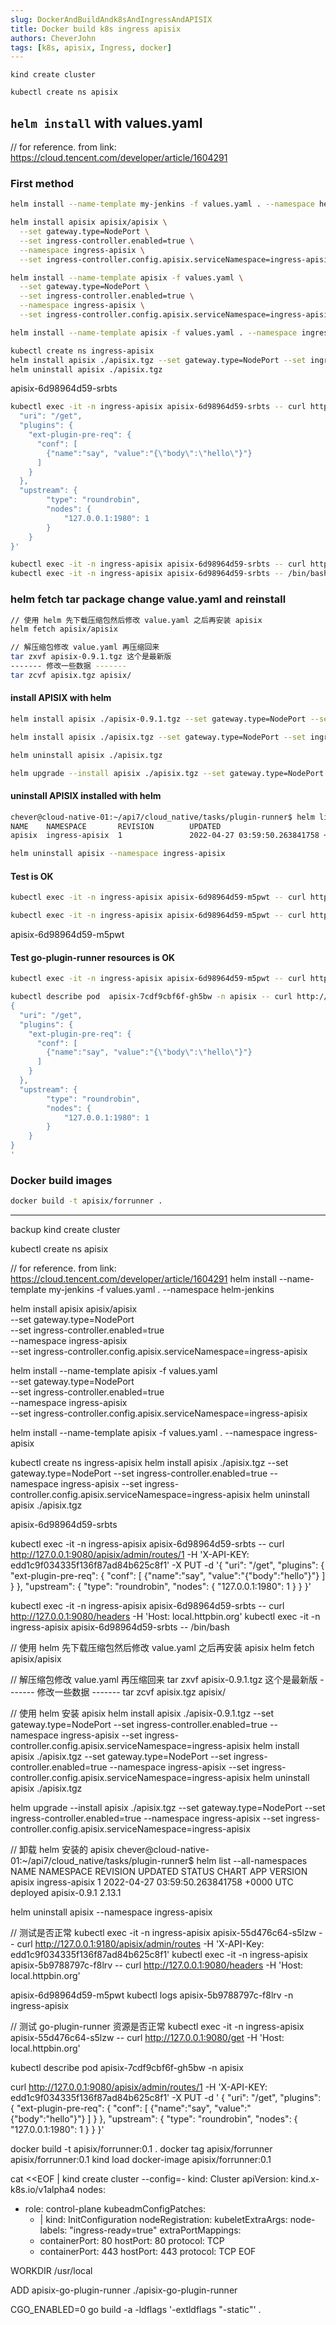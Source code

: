 ```yaml
---
slug: DockerAndBuildAndk8sAndIngressAndAPISIX
title: Docker build k8s ingress apisix
authors: CheverJohn
tags: [k8s, apisix, Ingress, docker]
---
```


<!--truncate-->
```
kind create cluster

kubectl create ns apisix
```

## `helm install` with values.yaml

// for reference. from link: https://cloud.tencent.com/developer/article/1604291

### First method

```sh
helm install --name-template my-jenkins -f values.yaml . --namespace helm-jenkins
```

```sh
helm install apisix apisix/apisix \
  --set gateway.type=NodePort \
  --set ingress-controller.enabled=true \
  --namespace ingress-apisix \
  --set ingress-controller.config.apisix.serviceNamespace=ingress-apisix
```

```sh
helm install --name-template apisix -f values.yaml \
  --set gateway.type=NodePort \
  --set ingress-controller.enabled=true \
  --namespace ingress-apisix \
  --set ingress-controller.config.apisix.serviceNamespace=ingress-apisix
```

```sh
helm install --name-template apisix -f values.yaml . --namespace ingress-apisix
```

```sh
kubectl create ns ingress-apisix
helm install apisix ./apisix.tgz --set gateway.type=NodePort --set ingress-controller.enabled=true --namespace ingress-apisix --set ingress-controller.config.apisix.serviceNamespace=ingress-apisix
helm uninstall apisix ./apisix.tgz
```


apisix-6d98964d59-srbts

```sh
kubectl exec -it -n ingress-apisix apisix-6d98964d59-srbts -- curl http://127.0.0.1:9080/apisix/admin/routes/1 -H 'X-API-KEY: edd1c9f034335f136f87ad84b625c8f1' -X PUT -d '{
  "uri": "/get",
  "plugins": {
    "ext-plugin-pre-req": {
      "conf": [
        {"name":"say", "value":"{\"body\":\"hello\"}"}
      ]
    }
  },
  "upstream": {
        "type": "roundrobin",
        "nodes": {
            "127.0.0.1:1980": 1
        }
    }
}'
```

```sh
kubectl exec -it -n ingress-apisix apisix-6d98964d59-srbts -- curl http://127.0.0.1:9080/headers -H 'Host: local.httpbin.org'
kubectl exec -it -n ingress-apisix apisix-6d98964d59-srbts -- /bin/bash
```

### helm fetch tar package change value.yaml and reinstall

```sh
// 使用 helm 先下载压缩包然后修改 value.yaml 之后再安装 apisix
helm fetch apisix/apisix
```

```sh
// 解压缩包修改 value.yaml 再压缩回来
tar zxvf apisix-0.9.1.tgz 这个是最新版
------- 修改一些数据 -------
tar zcvf apisix.tgz apisix/
```

#### install APISIX with helm

```sh
helm install apisix ./apisix-0.9.1.tgz --set gateway.type=NodePort --set ingress-controller.enabled=true --namespace ingress-apisix --set ingress-controller.config.apisix.serviceNamespace=ingress-apisix
```

```sh
helm install apisix ./apisix.tgz --set gateway.type=NodePort --set ingress-controller.enabled=true --namespace ingress-apisix --set ingress-controller.config.apisix.serviceNamespace=ingress-apisix
```

```sh
helm uninstall apisix ./apisix.tgz
```

```sh
helm upgrade --install apisix ./apisix.tgz --set gateway.type=NodePort --set ingress-controller.enabled=true --namespace ingress-apisix --set ingress-controller.config.apisix.serviceNamespace=ingress-apisix
```

#### uninstall APISIX installed with helm

```sh
chever@cloud-native-01:~/api7/cloud_native/tasks/plugin-runner$ helm list --all-namespaces
NAME    NAMESPACE       REVISION        UPDATED                                 STATUS          CHART           APP VERSION
apisix  ingress-apisix  1               2022-04-27 03:59:50.263841758 +0000 UTC deployed        apisix-0.9.1    2.13.1
```

```sh
helm uninstall apisix --namespace ingress-apisix
```

#### Test is OK

```sh
kubectl exec -it -n ingress-apisix apisix-6d98964d59-m5pwt -- curl http://127.0.0.1:9180/apisix/admin/routes -H 'X-API-Key: edd1c9f034335f136f87ad84b625c8f1'
```

```sh
kubectl exec -it -n ingress-apisix apisix-6d98964d59-m5pwt -- curl http://127.0.0.1:9080/headers -H 'Host: local.httpbin.org'
```

apisix-6d98964d59-m5pwt

#### Test go-plugin-runner resources is OK

```sh
kubectl exec -it -n ingress-apisix apisix-6d98964d59-m5pwt -- curl http://127.0.0.1:9080/get -H 'Host: plugin.runner.org'
```

```sh
kubectl describe pod  apisix-7cdf9cbf6f-gh5bw -n apisix -- curl http://127.0.0.1:9080/apisix/admin/routes/1 -H 'X-API-KEY: edd1c9f034335f136f87ad84b625c8f1' -X PUT -d '
{
  "uri": "/get",
  "plugins": {
    "ext-plugin-pre-req": {
      "conf": [
        {"name":"say", "value":"{\"body\":\"hello\"}"}
      ]
    }
  },
  "upstream": {
        "type": "roundrobin",
        "nodes": {
            "127.0.0.1:1980": 1
        }
    }
}
'
```



### Docker build images

```sh
docker build -t apisix/forrunner .
```

-------------------------------------------------
backup
kind create cluster

kubectl create ns apisix

// for reference. from link: https://cloud.tencent.com/developer/article/1604291
helm install --name-template my-jenkins -f values.yaml . --namespace helm-jenkins

helm install apisix apisix/apisix \
  --set gateway.type=NodePort \
  --set ingress-controller.enabled=true \
  --namespace ingress-apisix \
  --set ingress-controller.config.apisix.serviceNamespace=ingress-apisix

helm install --name-template apisix -f values.yaml \
  --set gateway.type=NodePort \
  --set ingress-controller.enabled=true \
  --namespace ingress-apisix \
  --set ingress-controller.config.apisix.serviceNamespace=ingress-apisix

helm install --name-template apisix -f values.yaml . --namespace ingress-apisix

kubectl create ns ingress-apisix
helm install apisix ./apisix.tgz --set gateway.type=NodePort --set ingress-controller.enabled=true --namespace ingress-apisix --set ingress-controller.config.apisix.serviceNamespace=ingress-apisix
helm uninstall apisix ./apisix.tgz


apisix-6d98964d59-srbts

kubectl exec -it -n ingress-apisix apisix-6d98964d59-srbts -- curl http://127.0.0.1:9080/apisix/admin/routes/1 -H 'X-API-KEY: edd1c9f034335f136f87ad84b625c8f1' -X PUT -d '{
  "uri": "/get",
  "plugins": {
    "ext-plugin-pre-req": {
      "conf": [
        {"name":"say", "value":"{\"body\":\"hello\"}"}
      ]
    }
  },
  "upstream": {
        "type": "roundrobin",
        "nodes": {
            "127.0.0.1:1980": 1
        }
    }
}'

kubectl exec -it -n ingress-apisix apisix-6d98964d59-srbts -- curl http://127.0.0.1:9080/headers -H 'Host: local.httpbin.org'
kubectl exec -it -n ingress-apisix apisix-6d98964d59-srbts -- /bin/bash

// 使用 helm 先下载压缩包然后修改 value.yaml 之后再安装 apisix
helm fetch apisix/apisix

// 解压缩包修改 value.yaml 再压缩回来
tar zxvf apisix-0.9.1.tgz 这个是最新版
------- 修改一些数据 -------
tar zcvf apisix.tgz apisix/

// 使用 helm 安装 apisix
helm install apisix ./apisix-0.9.1.tgz --set gateway.type=NodePort --set ingress-controller.enabled=true --namespace ingress-apisix --set ingress-controller.config.apisix.serviceNamespace=ingress-apisix
helm install apisix ./apisix.tgz --set gateway.type=NodePort --set ingress-controller.enabled=true --namespace ingress-apisix --set ingress-controller.config.apisix.serviceNamespace=ingress-apisix
helm uninstall apisix ./apisix.tgz

helm upgrade --install apisix ./apisix.tgz --set gateway.type=NodePort --set ingress-controller.enabled=true --namespace ingress-apisix --set ingress-controller.config.apisix.serviceNamespace=ingress-apisix

// 卸载 helm 安装的 apisix
chever@cloud-native-01:~/api7/cloud_native/tasks/plugin-runner$ helm list --all-namespaces
NAME    NAMESPACE       REVISION        UPDATED                                 STATUS          CHART           APP VERSION
apisix  ingress-apisix  1               2022-04-27 03:59:50.263841758 +0000 UTC deployed        apisix-0.9.1    2.13.1


helm uninstall apisix --namespace ingress-apisix

// 测试是否正常
kubectl exec -it -n ingress-apisix apisix-55d476c64-s5lzw -- curl http://127.0.0.1:9180/apisix/admin/routes -H 'X-API-Key: edd1c9f034335f136f87ad84b625c8f1'
kubectl exec -it -n ingress-apisix apisix-5b9788797c-f8lrv -- curl http://127.0.0.1:9080/headers -H 'Host: local.httpbin.org'

apisix-6d98964d59-m5pwt
kubectl  logs apisix-5b9788797c-f8lrv -n ingress-apisix

// 测试 go-plugin-runner 资源是否正常
kubectl exec -it -n ingress-apisix apisix-55d476c64-s5lzw -- curl http://127.0.0.1:9080/get -H 'Host: local.httpbin.org'

kubectl describe pod  apisix-7cdf9cbf6f-gh5bw -n apisix


curl http://127.0.0.1:9080/apisix/admin/routes/1 -H 'X-API-KEY: edd1c9f034335f136f87ad84b625c8f1' -X PUT -d '
{
  "uri": "/get",
  "plugins": {
    "ext-plugin-pre-req": {
      "conf": [
        {"name":"say", "value":"{\"body\":\"hello\"}"}
      ]
    }
  },
  "upstream": {
        "type": "roundrobin",
        "nodes": {
            "127.0.0.1:1980": 1
        }
    }
}'

docker build -t apisix/forrunner:0.1 .
docker tag apisix/forrunner apisix/forrunner:0.1
kind  load docker-image apisix/forrunner:0.1


cat <<EOF | kind create cluster --config=-
kind: Cluster
apiVersion: kind.x-k8s.io/v1alpha4
nodes:
- role: control-plane
  kubeadmConfigPatches:
  - |
    kind: InitConfiguration
    nodeRegistration:
      kubeletExtraArgs:
        node-labels: "ingress-ready=true"
  extraPortMappings:
  - containerPort: 80
    hostPort: 80
    protocol: TCP
  - containerPort: 443
    hostPort: 443
    protocol: TCP
EOF


WORKDIR /usr/local

ADD apisix-go-plugin-runner ./apisix-go-plugin-runner


CGO_ENABLED=0 go build -a -ldflags '-extldflags "-static"' .